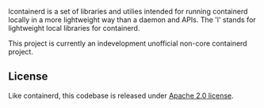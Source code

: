 lcontainerd is a set of libraries and utilies intended for running containerd locally in a more lightweight way than a daemon and APIs. The 'l' stands for lightweight local libraries for containerd.

This project is currently an indevelopment unofficial non-core containerd project.

## License

Like containerd, this codebase is released under [Apache 2.0 license](LICENSE).
